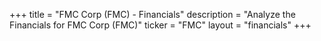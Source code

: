 +++
title = "FMC Corp (FMC) - Financials"
description = "Analyze the Financials for FMC Corp (FMC)"
ticker = "FMC"
layout = "financials"
+++

